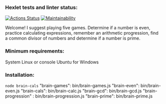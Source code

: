 ### Hexlet tests and linter status:
[![Actions Status](https://github.com/nneversky/fullstack-javascript-project-44/actions/workflows/hexlet-check.yml/badge.svg)](https://github.com/nneversky/fullstack-javascript-project-44/actions) [![Maintainability](https://api.codeclimate.com/v1/badges/bc6b1d4b7a6524a6d66c/maintainability)](https://codeclimate.com/github/nneversky/fullstack-javascript-project-44/maintainability)


Welcome! I suggest playing five games. Determine if a number is even, practice calculating expressions, 
remember an arithmetic progression, find a common divisor of numbers and determine if a number is prime.

### Minimum requirements:
System Linux or console Ubuntu for Windows

### Installation:


```node brain-cals```
"brain-games": bin/brain-games.js
"brain-even":  bin/brain-even.js
"brain-cals":  bin/brain-calc.js
"brain-gcd":   bin/brain-gcd.js
"brain-progression" : bin/brain-progression.js
"brain-prime": bin/brain-prime.js
